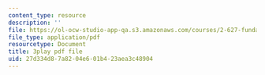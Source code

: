 ```yaml
---
content_type: resource
description: ''
file: https://ol-ocw-studio-app-qa.s3.amazonaws.com/courses/2-627-fundamentals-of-photovoltaics-fall-2013/27d334d87a8204e601b423aea3c48904_PLVjevMsQpQ.pdf
file_type: application/pdf
resourcetype: Document
title: 3play pdf file
uid: 27d334d8-7a82-04e6-01b4-23aea3c48904
---
```

